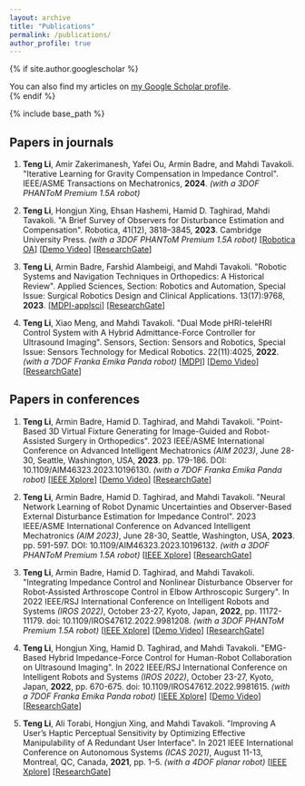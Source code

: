 ```yaml
---
layout: archive
title: "Publications"
permalink: /publications/
author_profile: true
---
```


{% if site.author.googlescholar %}
  <div class="wordwrap">You can also find my articles on <a href="{{site.author.googlescholar}}">my Google Scholar profile</a>.</div>
{% endif %}

{% include base_path %}

<!-- {% for post in site.publications reversed %} -->
<!--   {% include archive-single.html %} -->
<!-- {% endfor %} -->


Papers in journals
------
1. **Teng Li**, Amir Zakerimanesh, Yafei Ou, Armin Badre, and Mahdi Tavakoli. "Iterative Learning for Gravity Compensation in Impedance Control". IEEE/ASME Transactions on Mechatronics, **2024**. _(with a 3DOF PHANToM Premium 1.5A robot)_

2. **Teng Li**, Hongjun Xing, Ehsan Hashemi, Hamid D. Taghirad, Mahdi Tavakoli. "A Brief Survey of Observers for Disturbance Estimation and Compensation". Robotica, 41(12), 3818–3845, **2023**. Cambridge University Press. _(with a 3DOF PHANToM Premium 1.5A robot)_ [[Robotica OA](https://doi.org/10.1017/S0263574723001091)] [[Demo Video](https://www.youtube.com/watch?v=6ePnym57jPU)] [[ResearchGate](https://www.researchgate.net/publication/374229090_A_Brief_Survey_of_Observers_for_Disturbance_Estimation_and_Compensation)]

3. **Teng Li**, Armin Badre, Farshid Alambeigi, and Mahdi Tavakoli. "Robotic Systems and Navigation Techniques in Orthopedics: A Historical Review". Applied Sciences, Section: Robotics and Automation, Special Issue: Surgical Robotics Design and Clinical Applications. 13(17):9768, **2023**. [[MDPI-applsci](https://www.mdpi.com/2076-3417/13/17/9768)] [[ResearchGate](https://www.researchgate.net/publication/373484618_Robotic_Systems_and_Navigation_Techniques_in_Orthopedics_A_Historical_Review)]

4. **Teng Li**, Xiao Meng, and Mahdi Tavakoli. "Dual Mode pHRI-teleHRI Control System with A Hybrid Admittance-Force Controller for Ultrasound Imaging". Sensors, Section: Sensors and Robotics, Special Issue: Sensors Technology for Medical Robotics. 22(11):4025, **2022**.   _(with a 7DOF Franka Emika Panda robot)_ [[MDPI](https://www.mdpi.com/1424-8220/22/11/4025/htm)] [[Demo Video](https://youtu.be/NkqlawDmJrM)]  [[ResearchGate](https://www.researchgate.net/publication/360969094_Dual_Mode_pHRI-teleHRI_Control_System_with_a_Hybrid_Admittance-Force_Controller_for_Ultrasound_Imaging)]



Papers in conferences
------
1. **Teng Li**, Armin Badre, Hamid D. Taghirad, and Mahdi Tavakoli. "Point-Based 3D Virtual Fixture Generating for Image-Guided and Robot-Assisted Surgery in Orthopedics". 2023 IEEE/ASME International Conference on Advanced Intelligent Mechatronics _(AIM 2023)_, June 28-30, Seattle, Washington, USA, **2023**. pp. 179-186. DOI: 10.1109/AIM46323.2023.10196130. _(with a 7DOF Franka Emika Panda robot)_ [[IEEE Xplore](https://ieeexplore.ieee.org/document/10196130)] [[Demo Video](https://youtu.be/ROSREHC9zU0)]  [[ResearchGate](https://www.researchgate.net/publication/371782677_Point-Based_3D_Virtual_Fixture_Generating_for_Image-Guided_and_Robot-Assisted_Surgery_in_Orthopedics)]

2. **Teng Li**, Armin Badre, Hamid D. Taghirad, and Mahdi Tavakoli. "Neural Network Learning of Robot Dynamic Uncertainties and Observer-Based External Disturbance Estimation for Impedance Control". 2023 IEEE/ASME International Conference on Advanced Intelligent Mechatronics _(AIM 2023)_, June 28-30, Seattle, Washington, USA, **2023**. pp. 591-597. DOI: 10.1109/AIM46323.2023.10196132. _(with a 3DOF PHANToM Premium 1.5A robot)_ [[IEEE Xplore](https://ieeexplore.ieee.org/document/10196132)]  [[ResearchGate](https://www.researchgate.net/publication/371782730_Neural_Network_Learning_of_Robot_Dynamic_Uncertainties_and_Observer-Based_External_Disturbance_Estimation_for_Impedance_Control)]

3. **Teng Li**, Armin Badre, Hamid D. Taghirad, and Mahdi Tavakoli. "Integrating Impedance Control and Nonlinear Disturbance Observer for Robot-Assisted Arthroscope Control in Elbow Arthroscopic Surgery". In 2022 IEEE/RSJ International Conference on Intelligent Robots and Systems _(IROS 2022)_, October 23-27, Kyoto, Japan, **2022**, pp. 11172-11179. doi: 10.1109/IROS47612.2022.9981208. _(with a 3DOF PHANToM Premium 1.5A robot)_ [[IEEE Xplore](https://ieeexplore.ieee.org/document/9981208)] [[Demo Video](https://youtu.be/f54Iah0yuWk)]  [[ResearchGate](https://www.researchgate.net/publication/364676968_Integrating_Impedance_Control_and_Nonlinear_Disturbance_Observer_for_Robot-Assisted_Arthroscope_Control_in_Elbow_Arthroscopic_Surgery)]

4. **Teng Li**, Hongjun Xing, Hamid D. Taghirad, and Mahdi Tavakoli. "EMG-Based Hybrid Impedance-Force Control for Human-Robot Collaboration on Ultrasound Imaging". In 2022 IEEE/RSJ International Conference on Intelligent Robots and Systems _(IROS 2022)_, October 23-27, Kyoto, Japan, **2022**, pp. 670-675. doi: 10.1109/IROS47612.2022.9981615. _(with a 7DOF Franka Emika Panda robot)_ [[IEEE Xplore](https://ieeexplore.ieee.org/document/9981615)] [[Demo Video](https://youtu.be/kgMYiFkA3qk)]  [[ResearchGate](https://www.researchgate.net/publication/364676896_EMG-based_Hybrid_Impedance-Force_Control_for_Human-Robot_Collaboration_on_Ultrasound_Imaging)]

5. **Teng Li**, Ali Torabi, Hongjun Xing, and Mahdi Tavakoli. "Improving A User’s Haptic Perceptual Sensitivity by Optimizing Effective Manipulability of A Redundant User Interface". In 2021 IEEE International Conference on Autonomous Systems _(ICAS 2021)_, August 11-13, Montreal, QC, Canada, **2021**, pp. 1–5. _(with a 4DOF planar robot)_ [[IEEE Xplore](https://ieeexplore.ieee.org/abstract/document/9551140)]  [[ResearchGate](https://www.researchgate.net/publication/353957917_IMPROVING_A_USER'S_HAPTIC_PERCEPTUAL_SENSITIVITY_BY_OPTIMIZING_EFFECTIVE_MANIPULABILITY_OF_A_REDUNDANT_USER_INTERFACE)]



